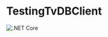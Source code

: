 # TestingTvDBClient

![.NET Core](https://github.com/cjaliaga/TestingTvDBClient/workflows/.NET%20Core/badge.svg)

